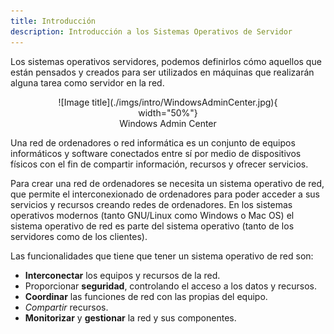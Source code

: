 ```yaml
---
title: Introducción 
description: Introducción a los Sistemas Operativos de Servidor
---
```


Los sistemas operativos servidores, podemos definirlos cómo aquellos que están pensados y creados para ser utilizados en máquinas que realizarán alguna tarea como servidor en la red.

<figure markdown="span" align="center">
  ![Image title](./imgs/intro/WindowsAdminCenter.jpg){ width="50%"}
  <figcaption>Windows Admin Center</figcaption>
</figure>

Una red de ordenadores o red informática es un conjunto de equipos informáticos y software conectados entre sí por medio de dispositivos físicos con el fin de compartir información, recursos y ofrecer servicios.

Para crear una red de ordenadores se necesita un sistema operativo de red, que permite el interconexionado de ordenadores para poder acceder a sus servicios y recursos creando redes de ordenadores. En los sistemas operativos modernos (tanto GNU/Linux como Windows o Mac OS) el sistema operativo de red es parte del sistema operativo (tanto de los servidores como de los clientes).

Las funcionalidades que tiene que tener un sistema operativo de red son:

- **Interconectar** los equipos y recursos de la red.
- Proporcionar **seguridad**, controlando el acceso a los datos y recursos.
- **Coordinar** las funciones de red con las propias del equipo.
- *Compartir* recursos.
- **Monitorizar** y **gestionar** la red y sus componentes.
